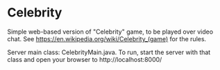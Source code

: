 # Celebrity
Simple web-based version of "Celebrity" game, to be played over video chat. See https://en.wikipedia.org/wiki/Celebrity_(game) for the rules.

Server main class: CelebrityMain.java. To run, start the server with that class and open your browser to http://localhost:8000/

